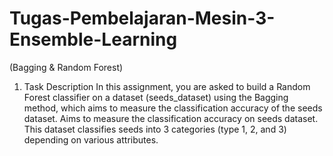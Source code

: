 # Tugas-Pembelajaran-Mesin-3-Ensemble-Learning 

(Bagging & Random Forest)

1. Task Description
   In this assignment, you are asked to build a Random Forest classifier on a 
dataset (seeds_dataset) using the Bagging method, which aims to measure the classification accuracy of the seeds dataset. Aims to measure the classification accuracy on seeds dataset. This dataset classifies seeds into 3 categories (type 1, 2, and 3) depending on various attributes. 
